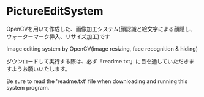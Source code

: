 # PictureEditSystem

OpenCVを用いて作成した、画像加工システム(顔認識と絵文字による顔隠し、ウォーターマーク挿入、リサイズ加工)です

Image editing system by OpenCV(image resizing, face recognition & hiding)

ダウンロードして実行する際は、必ず「readme.txt」に目を通していただきますようお願いいたします。

Be sure to read the 'readme.txt' file when downloading and running this system program.
